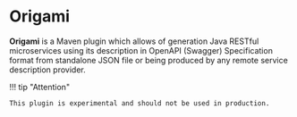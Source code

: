 # Origami

**Origami** is a Maven plugin which allows of generation Java RESTful microservices using its description in OpenAPI (Swagger) Specification format from standalone JSON file or being produced by any remote service description provider.

!!! tip "Attention"
    
    This plugin is experimental and should not be used in production.
